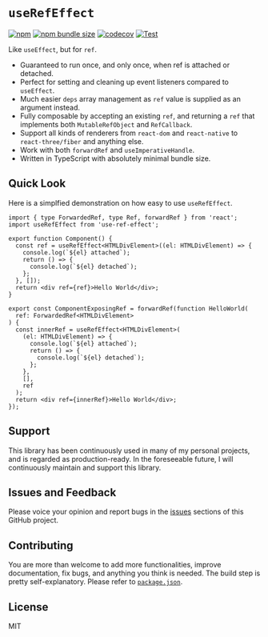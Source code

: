 # `useRefEffect`

[![npm](https://img.shields.io/npm/v/use-ref-effect)](https://npmjs.com/package/use-ref-effect)
[![npm bundle size](https://img.shields.io/bundlephobia/minzip/use-ref-effect)](https://bundlephobia.com/package/use-ref-effect)
[![codecov](https://codecov.io/gh/billykwok/use-ref-effect/branch/main/graph/badge.svg?token=I73J70MS2V)](https://codecov.io/gh/billykwok/use-ref-effect)
[![Test](https://github.com/billykwok/use-ref-effect/actions/workflows/test.yml/badge.svg)](https://github.com/billykwok/use-ref-effect/actions/workflows/test.yml)

Like `useEffect`, but for `ref`.

- Guaranteed to run once, and only once, when ref is attached or detached.
- Perfect for setting and cleaning up event listeners compared to `useEffect`.
- Much easier `deps` array management as `ref` value is supplied as an argument instead.
- Fully composable by accepting an existing `ref`, and returning a `ref` that implements both `MutableRefObject` and `RefCallback`.
- Support all kinds of renderers from `react-dom` and `react-native` to `react-three/fiber` and anything else.
- Work with both `forwardRef` and `useImperativeHandle`.
- Written in TypeScript with absolutely minimal bundle size.

## Quick Look

Here is a simplfied demonstration on how easy to use `useRefEffect`.

```tsx
import { type ForwardedRef, type Ref, forwardRef } from 'react';
import useRefEffect from 'use-ref-effect';

export function Component() {
  const ref = useRefEffect<HTMLDivElement>((el: HTMLDivElement) => {
    console.log(`${el} attached`);
    return () => {
      console.log(`${el} detached`);
    };
  }, []);
  return <div ref={ref}>Hello World</div>;
}

export const ComponentExposingRef = forwardRef(function HelloWorld(
  ref: ForwardedRef<HTMLDivElement>
) {
  const innerRef = useRefEffect<HTMLDivElement>(
    (el: HTMLDivElement) => {
      console.log(`${el} attached`);
      return () => {
        console.log(`${el} detached`);
      };
    },
    [],
    ref
  );
  return <div ref={innerRef}>Hello World</div>;
});
```

## Support

This library has been continuously used in many of my personal projects, and is regarded as production-ready. In the foreseeable future, I will continuously maintain and support this library.

## Issues and Feedback

Please voice your opinion and report bugs in the [issues](https://github.com/billykwok/use-ref-effect/issues) sections of this GitHub project.

## Contributing

You are more than welcome to add more functionalities, improve documentation, fix bugs, and anything you think is needed. The build step is pretty self-explanatory. Please refer to [`package.json`](https://github.com/billykwok/use-ref-effect/blob/main/package.json).

## License

MIT
